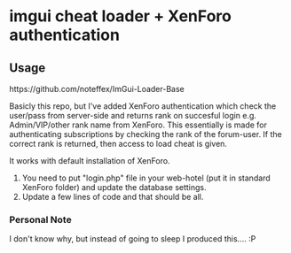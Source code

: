 <h1>imgui cheat loader + XenForo authentication</h1>

<h2>Usage</h2>
https://github.com/noteffex/ImGui-Loader-Base

Basicly this repo, but I've added XenForo authentication which check the user/pass from server-side and returns rank on succesful login e.g. Admin/VIP/other rank name from XenForo. This essentially is made for authenticating subscriptions by checking the rank of the forum-user. If the correct rank is returned, then access to load cheat is given.

It works with default installation of XenForo.

1. You need to put "login.php" file in your web-hotel (put it in standard XenForo folder) and update the database settings. 
2. Update a few lines of code and that should be all.

<h3>Personal Note</h3>

I don't know why, but instead of going to sleep I produced this.... :P
